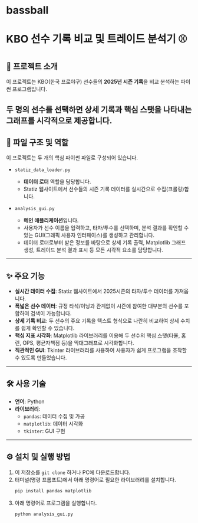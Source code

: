 # bassball

# KBO 선수 기록 비교 및 트레이드 분석기 ⚾

## 📄 프로젝트 소개

이 프로젝트는 KBO(한국 프로야구) 선수들의 **2025년 시즌 기록**을 비교 분석하는 파이썬 프로그램입니다.

두 명의 선수를 선택하면 상세 기록과 핵심 스탯을 나타내는 **그래프를 시각적으로 제공**합니다.
---

## 📂 파일 구조 및 역할

이 프로젝트는 두 개의 핵심 파이썬 파일로 구성되어 있습니다.

* `statiz_data_loader.py`
    * **데이터 로더** 역할을 담당합니다.
    * Statiz 웹사이트에서 선수들의 시즌 기록 데이터를 실시간으로 수집(크롤링)합니다.

* `analysis_gui.py`
    * **메인 애플리케이션**입니다.
    * 사용자가 선수 이름을 입력하고, 타자/투수를 선택하며, 분석 결과를 확인할 수 있는 GUI(그래픽 사용자 인터페이스)를 생성하고 관리합니다.
    * 데이터 로더로부터 받은 정보를 바탕으로 상세 기록 출력, Matplotlib 그래프 생성, 트레이드 분석 결과 표시 등 모든 시각적 요소를 담당합니다.

---

## ✨ 주요 기능

* **실시간 데이터 수집**: Statiz 웹사이트에서 2025시즌의 타자/투수 데이터를 가져옵니다.
* **폭넓은 선수 데이터**: 규정 타석/이닝과 관계없이 시즌에 참여한 대부분의 선수를 포함하여 검색이 가능합니다.
* **상세 기록 비교**: 두 선수의 주요 기록을 텍스트 형식으로 나란히 비교하여 상세 수치를 쉽게 확인할 수 있습니다.
* **핵심 지표 시각화**: Matplotlib 라이브러리를 이용해 두 선수의 핵심 스탯(타율, 홈런, OPS, 평균자책점 등)을 막대그래프로 시각화합니다.
* **직관적인 GUI**: Tkinter 라이브러리를 사용하여 사용자가 쉽게 프로그램을 조작할 수 있도록 만들었습니다.

---

## 🛠️ 사용 기술

* **언어**: Python
* **라이브러리**:
    * `pandas`: 데이터 수집 및 가공
    * `matplotlib`: 데이터 시각화
    * `tkinter`: GUI 구현

---

## ⚙️ 설치 및 실행 방법

1.  이 저장소를 `git clone` 하거나 PC에 다운로드합니다.
2.  터미널(명령 프롬프트)에서 아래 명령어로 필요한 라이브러리를 설치합니다.
    ```bash
    pip install pandas matplotlib
    ```
3.  아래 명령어로 프로그램을 실행합니다.
    ```bash
    python analysis_gui.py
    ```
